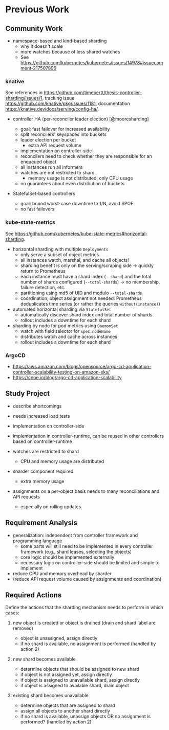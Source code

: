 # Previous Work

## Community Work

- namespace-based and kind-based sharding
  - why it doesn't scale
  - more watches because of less shared watches
  - See <https://github.com/kubernetes/kubernetes/issues/14978#issuecomment-217507896>

### knative

See references in <https://github.com/timebertt/thesis-controller-sharding/issues/1>, tracking issue <https://github.com/knative/pkg/issues/1181>, documentation <https://knative.dev/docs/serving/config-ha/>.

- controller HA (per-reconciler leader election) [@mooresharding]
  - goal: fast failover for increased availability
  - split reconcilers' keyspaces into buckets
  - leader election per bucket
    - extra API request volume
  - implementation on controller-side
  - reconcilers need to check whether they are responsible for an enqueued object
  - all instances run all informers
  - watches are not restricted to shard
    - memory usage is not distributed, only CPU usage
  - no guarantees about even distribution of buckets

- StatefulSet-based controllers
  - goal: bound worst-case downtime to 1/N, avoid SPOF
  - no fast failovers

### kube-state-metrics

See <https://github.com/kubernetes/kube-state-metrics#horizontal-sharding>.

- horizontal sharding with multiple `Deployments`
  - only serve a subset of object metrics
  - all instances watch, marshal, and cache all objects!
  - sharding benefit is only on the serving/scraping side -> quickly return to Prometheus
  - each instance must have a shard index (`--shard`) and the total number of shards configured (`--total-shards`) -> no membership, failure detection, etc.
  - partitioning using md5 of UID and modulo `--total-shards`
  - coordination, object assignment not needed: Prometheus deduplicates time series (or rather the queries `without(instance)`)
- automated horizontal sharding via `StatefulSet`
  - automatically discover shard index and total number of shards
  - rollout includes a downtime for each shard
- sharding by node for pod metrics using `DaemonSet`
  - watch with field selector for `spec.nodeName`
  - distributes watch and cache across instances
  - rollout includes a downtime for each shard

### ArgoCD

- <https://aws.amazon.com/blogs/opensource/argo-cd-application-controller-scalability-testing-on-amazon-eks/>
- <https://cnoe.io/blog/argo-cd-application-scalability>

## Study Project

- describe shortcomings
- needs increased load tests

- implementation on controller-side
- implementation in controller-runtime, can be reused in other controllers based on controller-runtime
- watches are restricted to shard
  - CPU and memory usage are distributed
- sharder component required
  - extra memory usage
- assignments on a per-object basis needs to many reconciliations and API requests
  - especially on rolling updates

## Requirement Analysis

- generalization: independent from controller framework and programming language
  - some parts will still need to be implemented in every controller framework (e.g., shard leases, selecting the objects)
  - core logic should be implemented externally
  - necessary logic on controller-side should be limited and simple to implement
- reduce CPU and memory overhead by sharder
- (reduce API request volume caused by assignments and coordination)

## Required Actions

Define the actions that the sharding mechanism needs to perform in which cases:

1. new object is created or object is drained (drain and shard label are removed)
   - object is unassigned, assign directly
   - if no shard is available, no assignment is performed (handled by action 2)

2. new shard becomes available
   - determine objects that should be assigned to new shard
   - if object is not assigned yet, assign directly
   - if object is assigned to unavailable shard, assign directly
   - if object is assigned to available shard, drain object

3. existing shard becomes unavailable
   - determine objects that are assigned to shard
   - assign all objects to another shard directly
   - if no shard is available, unassign objects OR no assignment is performed? (handled by action 2)
